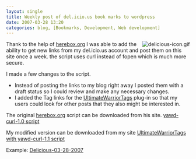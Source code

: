 ```yaml
---
layout: single
title: Weekly post of del.icio.us book marks to wordpress
date: 2007-03-28 13:20
categories: blog, [Bookmarks, Development, Web development]
---
```

<img src="/public/uploads/2007/03/delicious-icon.gif" alt="delicious-icon.gif" align="right" />Thank to the help of <a href="http://herebox.org/blog/2006/05/29/361/">herebox.org</a> I was able to add the ability to get new links from my del.icio.us account and post them on this site once a week. the script uses curl instead of fopen which is much more secure.

I made a few changes to the script.
<ul>
	<li>Instead of posting the links to my blog right away I posted them with a draft status so I could review and make any necessary changes.</li>
	<li>I added the Tag links for the <a href="http://www.neato.co.nz/ultimate-tag-warrior/">UltimateWarriorTags</a> plug-in so that my users could look for other posts that they also might be interested in.</li>
</ul>
The original <a href="http://herebox.org/blog/2006/05/29/361/">herebox.org</a> script can be downloaded from his site. <a href="http://herebox.org/pub/code/yawd-curl-1.0.txt">yawd-curl-1.0 script</a>

My modified version can be downloaded from my site <a href="/public/uploads/2007/03/delicious27mar2007_1449.zip" title="UltimateWarriorTags with yawd-curl-1.1 script">UltimateWarriorTags with yawd-curl-1.1 script</a>

Example: <a href="/delicious-03-28-2007/ ">Delicious-03-28-2007</a>

